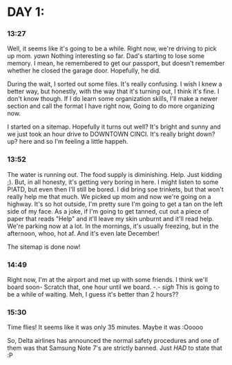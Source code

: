 # DAY 1:
### 13:27

Well, it seems like it's going to be a while. Right now, we're driving to pick up mom. *yawn*
Nothing interesting so far. Dad's starting to lose some memory. I mean, he remembered to get our passport, but doesn't remember whether he closed the garage door. Hopefully, he did.

During the wait, I sorted out some files. It's really confusing. I wish I knew a better way, but honestly, with the way that it's turning out, I think it's fine. I don't know though. If I do learn some organization skills, I'll make a newer section and call the format I have right now, Going to do more organizing now.

I started on a sitemap. Hopefully it turns out well? It's bright and sunny and we just took an hour drive to DOWNTOWN CINCI. It's really bright down? up? here and so I'm feeling a little happeh.

### 13:52

The water is running out. The food supply is diminishing. Help.
Just kidding ;). But, in all honesty, it's getting very boring in here. I might listen to some P!ATD, but even then I'll still be bored. I did bring soe trinkets, but that won't really help me that much. We picked up mom and now we're going on a highway. It's so hot outside, I'm pretty sure I'm going to get a tan on the left side of my face. As a joke, if I'm going to get tanned, cut out a piece of paper that reads "Help" and it'll leave my skin unburnt and it'll read help. We're parking now at a lot. In the mornings, it's usually freezing, but in the afternoon, whoo, hot af. And it's even late December!

The sitemap is done now!

### 14:49

Right now, I'm at the airport and met up with some friends. I think we'll board soon- Scratch that, one hour until we board. -.-
*sigh*
This is going to be a while of waiting.
Meh, I guess it's better than 2 hours??

### 15:30

Time flies! It seems like it was only 35 minutes. Maybe it was :Ooooo

So, Delta airlines has announced the normal safety procedures and one of them was that Samsung Note 7's are strictly banned.
Just *HAD* to state that :P
